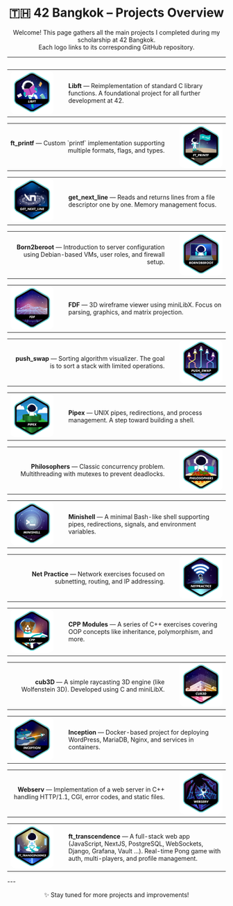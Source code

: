 <h1 align="center">🇹🇭 42 Bangkok – Projects Overview</h1>

<p align="center">Welcome! This page gathers all the main projects I completed during my scholarship at 42 Bangkok.<br>
Each logo links to its corresponding GitHub repository.</p>

<hr>

<table><tr width="100%">

<!-- 1 -->
<table width="100%"><tr>
  <td width="120">
    <a href="https://github.com/Hotaruban/libft">
      <img src="42_badges/badges/libfte.png" width="100" style="border-radius: 10px;">
    </a>
  </td>
  <td>
    <strong>Libft</strong> — Reimplementation of standard C library functions. A foundational project for all further development at 42.
  </td>
</tr></table>

<!-- 2 -->
<table width="100%"><tr>
  <td align="right">
    <strong>ft_printf</strong> — Custom `printf` implementation supporting multiple formats, flags, and types.
  </td>
  <td width="120" align="right">
    <a href="https://github.com/Hotaruban/ft_printf">
      <img src="42_badges/badges/ft_printfe.png" width="100" style="border-radius: 10px;">
    </a>
  </td>
</tr></table>

<!-- 3 -->
<table width="100%"><tr>
  <td width="120">
    <a href="https://github.com/Hotaruban/get_next_line">
      <img src="42_badges/badges/get_next_linee.png" width="100" style="border-radius: 10px;">
    </a>
  </td>
  <td>
    <strong>get_next_line</strong> — Reads and returns lines from a file descriptor one by one. Memory management focus.
  </td>
</tr></table>

<!-- 4 -->
<table width="100%"><tr>
  <td align="right">
    <strong>Born2beroot</strong> — Introduction to server configuration using Debian-based VMs, user roles, and firewall setup.
  </td>
  <td width="120" align="right">
    <img src="42_badges/badges/born2beroote.png" width="100" style="border-radius: 10px;">
  </td>
</tr></table>

<!-- 5 -->
<table width="100%"><tr>
  <td width="120">
    <a href="https://github.com/Hotaruban/fdf">
      <img src="42_badges/badges/fdfe.png" width="100" style="border-radius: 10px;">
    </a>
  </td>
  <td>
    <strong>FDF</strong> — 3D wireframe viewer using miniLibX. Focus on parsing, graphics, and matrix projection.
  </td>
</tr></table>

<!-- 6 -->
<table width="100%"><tr>
  <td align="right">
    <strong>push_swap</strong> — Sorting algorithm visualizer. The goal is to sort a stack with limited operations.
  </td>
  <td width="120" align="right">
    <a href="https://github.com/Hotaruban/push_swap">
      <img src="42_badges/badges/push_swape.png" width="100" style="border-radius: 10px;">
    </a>
  </td>
</tr></table>

<!-- 7 -->
<table width="100%"><tr>
  <td width="120">
    <a href="https://github.com/Hotaruban/pipex">
      <img src="42_badges/badges/pipexe.png" width="100" style="border-radius: 10px;">
    </a>
  </td>
  <td>
    <strong>Pipex</strong> — UNIX pipes, redirections, and process management. A step toward building a shell.
  </td>
</tr></table>

<!-- 8 -->
<table width="100%"><tr>
  <td align="right">
    <strong>Philosophers</strong> — Classic concurrency problem. Multithreading with mutexes to prevent deadlocks.
  </td>
  <td width="120" align="right">
    <a href="https://github.com/Hotaruban/philosophers">
      <img src="42_badges/badges/philosopherse.png" width="100" style="border-radius: 10px;">
    </a>
  </td>
</tr></table>

<!-- 9 -->
<table width="100%"><tr>
  <td width="120">
    <a href="https://github.com/Hotaruban/Minishell">
      <img src="42_badges/badges/minishelle.png" width="100" style="border-radius: 10px;">
    </a>
  </td>
  <td>
    <strong>Minishell</strong> — A minimal Bash-like shell supporting pipes, redirections, signals, and environment variables.
  </td>
</tr></table>

<!-- 10 -->
<table width="100%"><tr>
  <td align="right">
    <strong>Net Practice</strong> — Network exercises focused on subnetting, routing, and IP addressing.
  </td>
  <td width="120" align="right">
    <a href="https://github.com/Hotaruban/Net_Practice">
      <img src="42_badges/badges/netpracticee.png" width="100" style="border-radius: 10px;">
    </a>
  </td>
</tr></table>

<!-- 11 -->
<table width="100%"><tr>
  <td width="120">
    <a href="https://github.com/Hotaruban/CPP_module">
      <img src="42_badges/badges/cppe.png" width="100" style="border-radius: 10px;">
    </a>
  </td>
  <td>
    <strong>CPP Modules</strong> — A series of C++ exercises covering OOP concepts like inheritance, polymorphism, and more.
  </td>
</tr></table>

<!-- 12 -->
<table width="100%"><tr>
  <td align="right">
    <strong>cub3D</strong> — A simple raycasting 3D engine (like Wolfenstein 3D). Developed using C and miniLibX.
  </td>
  <td width="120" align="right">
    <a href="https://github.com/Hotaruban/cub3D">
      <img src="42_badges/badges/cub3de.png" width="100" style="border-radius: 10px;">
    </a>
  </td>
</tr></table>

<!-- 13 -->
<table width="100%"><tr>
  <td width="120">
    <a href="https://github.com/Hotaruban/Inception">
      <img src="42_badges/badges/inceptione.png" width="100" style="border-radius: 10px;">
    </a>
  </td>
  <td>
    <strong>Inception</strong> — Docker-based project for deploying WordPress, MariaDB, Nginx, and services in containers.
  </td>
</tr></table>

<!-- 14 -->
<table width="100%"><tr>
  <td align="right">
    <strong>Webserv</strong> — Implementation of a web server in C++ handling HTTP/1.1, CGI, error codes, and static files.
  </td>
  <td width="120" align="right">
    <a href="https://github.com/Hotaruban/webserv">
      <img src="42_badges/badges/webserve.png" width="100" style="border-radius: 10px;">
    </a>
  </td>
</tr></table>

<!-- 15 -->
<table width="100%"><tr>
  <td width="120">
    <a href="https://github.com/Hotaruban/ft_transcendence">
      <img src="42_badges/badges/ft_transcendencee.png" width="100" style="border-radius: 10px;">
    </a>
  </td>
  <td>
    <strong>ft_transcendence</strong> — A full-stack web app (JavaScript, NextJS, PostgreSQL, WebSockets, Django, Grafana, Vault ...). Real-time Pong game with auth, multi-players, and profile management.
  </td>
</tr></table>

</tr></table>
---

<p align="center">✨ Stay tuned for more projects and improvements!</p>
